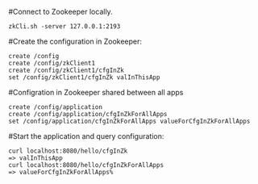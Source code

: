 #Connect to Zookeeper locally. 
```
zkCli.sh -server 127.0.0.1:2193
```
#Create the configuration in Zookeeper: 

```
create /config
create /config/zkClient1
create /config/zkClient1/cfgInZk
set /config/zkClient1/cfgInZk valInThisApp
```

#Configration in Zookeeper shared between all apps 
```
create /config/application
create /config/application/cfgInZkForAllApps
set /config/application/cfgInZkForAllApps valueForCfgInZkForAllApps
```

#Start the application and query configuration: 
```
curl localhost:8080/hello/cfgInZk 
=> valInThisApp
curl localhost:8080/hello/cfgInZkForAllApps 
=> valueForCfgInZkForAllApps%       
```